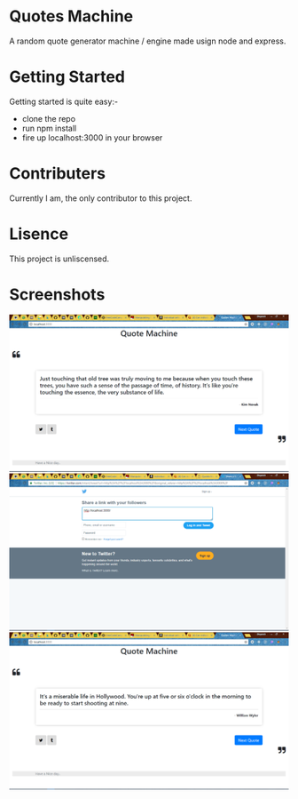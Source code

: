 # Quotes Machine
A random quote generator machine / engine made usign 
node and express.

# Getting Started
Getting started is quite easy:-

- clone the repo
- run npm install
- fire up localhost:3000 in your browser

# Contributers
Currently I am, the only contributor to this project.

# Lisence 
This project is unliscensed.

# Screenshots
![sc1](sc1.png)
![sc2](sc2.png)
![sc3](sc3.png)
